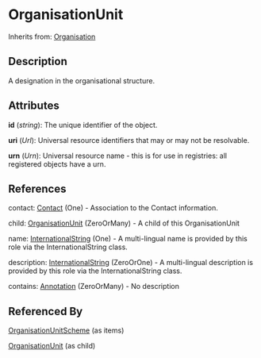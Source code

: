 
# OrganisationUnit

Inherits from: [Organisation](Organisation.md)



## Description

A designation in the organisational structure.


## Attributes

**id** (*string*): The unique identifier of the object.

**uri** (*Url*): Universal resource identifiers that may or may not be resolvable.

**urn** (*Urn*): Universal resource name - this is for use in registries: all registered objects have a urn.



## References

contact: [Contact](Contact.md) (One) - Association to the Contact information.

child: [OrganisationUnit](OrganisationUnit.md) (ZeroOrMany) - A child of this OrganisationUnit

name: [InternationalString](../Base/InternationalString.md) (One) - A multi-lingual name is provided by this role via the InternationalString class.

description: [InternationalString](../Base/InternationalString.md) (ZeroOrOne) - A multi-lingual description is provided by this role via the InternationalString class.

contains: [Annotation](../Base/Annotation.md) (ZeroOrMany) - No description



## Referenced By

[OrganisationUnitScheme](OrganisationUnitScheme.md) (as items)

[OrganisationUnit](OrganisationUnit.md) (as child)


